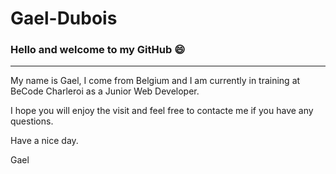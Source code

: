 # Gael-Dubois
### Hello and welcome to my GitHub 😄
___

My name is Gael, I come from Belgium and I am currently in training at BeCode Charleroi as a Junior Web Developer.




I hope you will enjoy the visit and feel free to contacte me if you have any questions.

Have a nice day.

Gael
